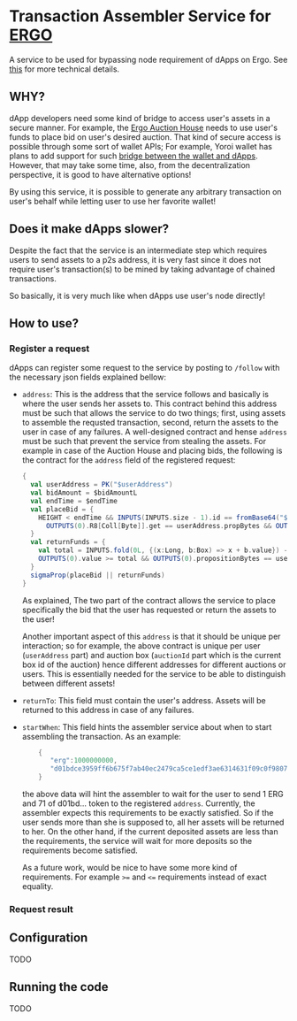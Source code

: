 # Transaction Assembler Service for [ERGO](https://ergoplatform.org/en/)
A service to be used for bypassing node requirement of dApps on Ergo.
See [this](https://www.ergoforum.org/t/tx-assembler-service-bypassing-node-requirement-for-dapps/443)
for more technical details.

## WHY?
dApp developers need some kind of bridge to access user's assets in a secure manner.
For example, the [Ergo Auction House](http://ergoauctions.org) needs to use user's funds 
to place bid on user's desired auction. That kind of secure access is possible through some sort of wallet APIs;
For example, Yoroi wallet
has plans to add support for such [bridge between the wallet and dApps](https://cardanoupdates.com/docs/98524716-9e4c-4aeb-b462-08ec701b7f6c). However, that may take some time, also, from the
decentralization perspective, it is good to have alternative options!

By using this service, it is possible to generate any arbitrary transaction on user's behalf while letting user to use her favorite wallet!

## Does it make dApps slower?
Despite the fact that the service is an intermediate step which requires users to send assets to
a p2s address, it is very fast since it does not require user's transaction(s) to be mined by taking advantage of chained transactions.

So basically, it is very much like when dApps use user's node directly!

## How to use?
### Register a request
dApps can register some request to the service by posting to `/follow` with the necessary json fields explained bellow:
* `address`: This is the address that the service follows and basically is where the user sends her assets to.
This contract behind this address must be such that allows the service to do two things;
first, using assets to assemble the requsted transaction, second, return the assets to the user in case of any failures.
A well-designed contract and hense `address` must be such that prevent the service from stealing the assets.
For example in case of the Auction House and placing bids, the following is the contract for the `address` field of the registered request:
    ```scala
    {
      val userAddress = PK("$userAddress")
      val bidAmount = $bidAmountL
      val endTime = $endTime
      val placeBid = {
        HEIGHT < endTime && INPUTS(INPUTS.size - 1).id == fromBase64("$auctionId") &&
          OUTPUTS(0).R8[Coll[Byte]].get == userAddress.propBytes && OUTPUTS(0).value == bidAmount
      }
      val returnFunds = {
        val total = INPUTS.fold(0L, {(x:Long, b:Box) => x + b.value}) - 4000000
        OUTPUTS(0).value >= total && OUTPUTS(0).propositionBytes == userAddress.propBytes
      }
      sigmaProp(placeBid || returnFunds)
    }
    ```
    As explained, The two part of the contract allows the service to place specifically the bid that the user has requested
    or return the assets to the user! 
    
    Another important aspect of this `address` is that it should be unique per interaction;
    so for example, the above contract is unique per user (`userAddress` part) and
    auction box (`auctionId` part which is the current box id of the auction)
    hence different addresses for different auctions or users. This is essentially needed for the
    service to be able to distinguish between different assets!
* `returnTo`: This field must contain the user's address. Assets will be returned to this address in case of any failures.
* `startWhen`: This field hints the assembler service about when to start assembling the transaction. As an example:
    ```scala
        { 
           "erg":1000000000,
           "d01bdce3959ff6b675f7ab40ec2479ca5ce1edf3ae6314631f09c0f9807752aa":71
        }
    ```
  the above data will hint the assembler to wait for the user to send 1 ERG and 71 of d01bd... token to the registered `address`.
  Currently, the assembler expects this requirements to be exactly satisfied.
  So if the user sends more than she is supposed to, all her assets will be returned to her.
  On the other hand, if the current deposited assets are less than the requirements, the service will wait for more deposits so the requirements become satisfied.
  
  As a future work, would be nice to have some more kind of requirements. For example `>=` and `<=` requirements instead of exact equality.
  


### Request result

## Configuration
TODO

## Running the code
TODO

